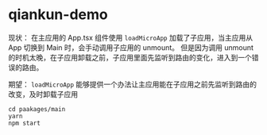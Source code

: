 # qiankun-demo

现状：
在主应用的 App.tsx 组件使用 `loadMicroApp` 加载了子应用，当主应用从 App 切换到 Main 时，会手动调用子应用的 unmount。
但是因为调用 unmount 的时机太晚，在子应用卸载之前，子应用里面先监听到路由的变化，进入到一个错误的路由。

期望：
`loadMicroApp` 能够提供一个办法让主应用能在子应用之前先监听到路由的改变，及时卸载子应用

```
cd paakages/main
yarn
npm start
```
